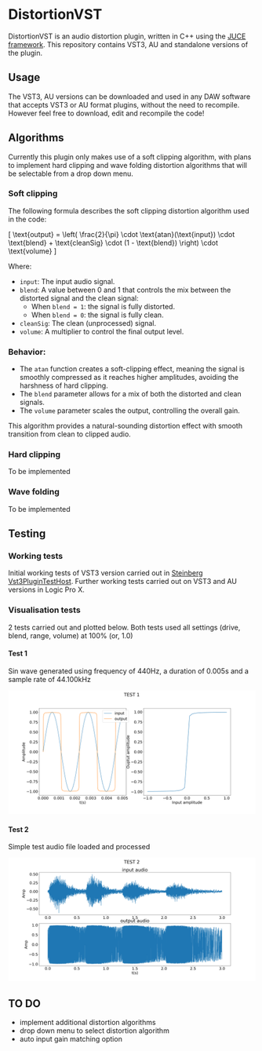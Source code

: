 # DistortionVST

DistortionVST is an audio distortion plugin, written in C++ using the [JUCE framework](https://github.com/juce-framework/JUCE). This repository contains VST3, AU and standalone versions of the plugin.

## Usage
The VST3, AU versions can be downloaded and used in any DAW software that accepts VST3 or AU format plugins, without the need to recompile. However feel free to download, edit and recompile the code!

## Algorithms

Currently this plugin only makes use of a soft clipping algorithm, with plans to implement hard clipping and wave folding distortion algorithms that will be selectable from a drop down menu.

### Soft clipping

The following formula describes the soft clipping distortion algorithm used in the code:

\[
\text{output} = \left( \frac{2}{\pi} \cdot \text{atan}(\text{input}) \cdot \text{blend} + \text{cleanSig} \cdot (1 - \text{blend}) \right) \cdot \text{volume}
\]

Where:
- `input`: The input audio signal.
- `blend`: A value between 0 and 1 that controls the mix between the distorted signal and the clean signal:
  - When `blend = 1`: the signal is fully distorted.
  - When `blend = 0`: the signal is fully clean.
- `cleanSig`: The clean (unprocessed) signal.
- `volume`: A multiplier to control the final output level.

### Behavior:
- The `atan` function creates a soft-clipping effect, meaning the signal is smoothly compressed as it reaches higher amplitudes, avoiding the harshness of hard clipping.
- The `blend` parameter allows for a mix of both the distorted and clean signals.
- The `volume` parameter scales the output, controlling the overall gain.

This algorithm provides a natural-sounding distortion effect with smooth transition from clean to clipped audio.

### Hard clipping
To be implemented

### Wave folding
To be implemented

## Testing

### Working tests
Initial working tests of VST3 version carried out in [Steinberg Vst3PluginTestHost](https://steinbergmedia.github.io/vst3_dev_portal/pages/What+is+the+VST+3+SDK/Plug-in+Test+Host.html). Further working tests carried out on VST3 and AU versions in Logic Pro X.

### Visualisation tests
2 tests carried out and plotted below. Both tests used all settings (drive, blend, range, volume) at 100% (or, 1.0)

#### Test 1
Sin wave generated using frequency of 440Hz, a duration of 0.005s and a sample rate of 44.100kHz

![Alt text](/test/test_figures/test_fig1.png)

#### Test 2
Simple test audio file loaded and processed

![Alt text](/test/test_figures/test_fig2.png)

## TO DO
- implement additional distortion algorithms
- drop down menu to select distortion algorithm
- auto input gain matching option
